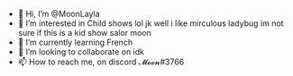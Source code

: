 - 👋 Hi, I’m @MoonLayla
- 👀 I’m interested in Child shows lol jk well i like mirculous ladybug im not sure if this is a kid show salor moon
- 🌱 I’m currently learning French 
- 💞️ I’m looking to collaborate on idk
- 📫 How to reach me, on discord 𝓜𝓸𝓸𝓷#3766

<!---
MoonLayla/MoonLayla is a ✨ special ✨ repository because its `README.md` (this file) appears on your GitHub profile.
You can click the Preview link to take a look at your changes.
--->
